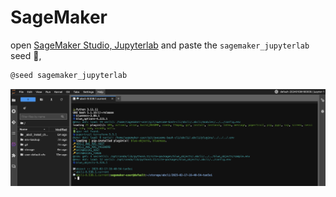 # SageMaker

open [SageMaker Studio, Jupyterlab](https://aws.amazon.com/sagemaker/) and paste the `sagemaker_jupyterlab` seed 🌱,

```bash
@seed sagemaker_jupyterlab
```

![image](https://github.com/kamangir/assets/blob/main/awesome-bash-cli/SageMaker-Studio-Jupyterlab.png?raw=true)